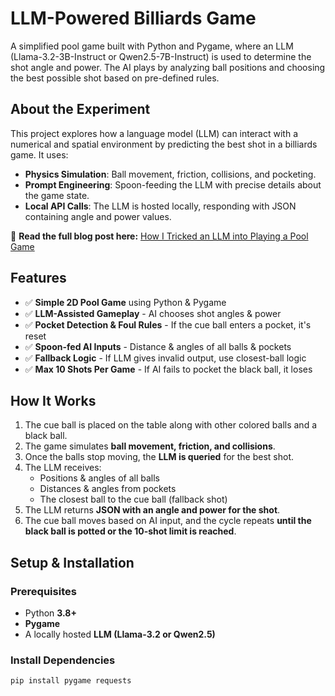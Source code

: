 # LLM-Powered Billiards Game

A simplified pool game built with Python and Pygame, where an LLM (Llama-3.2-3B-Instruct or Qwen2.5-7B-Instruct) is used to determine the shot angle and power. The AI plays by analyzing ball positions and choosing the best possible shot based on pre-defined rules.

## About the Experiment

This project explores how a language model (LLM) can interact with a numerical and spatial environment by predicting the best shot in a billiards game. It uses:

- **Physics Simulation**: Ball movement, friction, collisions, and pocketing.
- **Prompt Engineering**: Spoon-feeding the LLM with precise details about the game state.
- **Local API Calls**: The LLM is hosted locally, responding with JSON containing angle and power values.

📖 **Read the full blog post here:** [How I Tricked an LLM into Playing a Pool Game](https://medium.com/@palashm0002/how-i-tricked-an-llm-into-playing-a-very-simplified-pool-game-7c44d858ae61)

## Features

- ✅ **Simple 2D Pool Game** using Python & Pygame  
- ✅ **LLM-Assisted Gameplay** - AI chooses shot angles & power  
- ✅ **Pocket Detection & Foul Rules** - If the cue ball enters a pocket, it's reset  
- ✅ **Spoon-fed AI Inputs** - Distance & angles of all balls & pockets  
- ✅ **Fallback Logic** - If LLM gives invalid output, use closest-ball logic  
- ✅ **Max 10 Shots Per Game** - If AI fails to pocket the black ball, it loses  

## How It Works

1. The cue ball is placed on the table along with other colored balls and a black ball.
2. The game simulates **ball movement, friction, and collisions**.
3. Once the balls stop moving, the **LLM is queried** for the best shot.
4. The LLM receives:
   - Positions & angles of all balls
   - Distances & angles from pockets
   - The closest ball to the cue ball (fallback shot)
5. The LLM returns **JSON with an angle and power for the shot**.
6. The cue ball moves based on AI input, and the cycle repeats **until the black ball is potted or the 10-shot limit is reached**.

## Setup & Installation

### Prerequisites

- Python **3.8+**
- **Pygame**
- A locally hosted **LLM (Llama-3.2 or Qwen2.5)**

### Install Dependencies

```bash
pip install pygame requests
